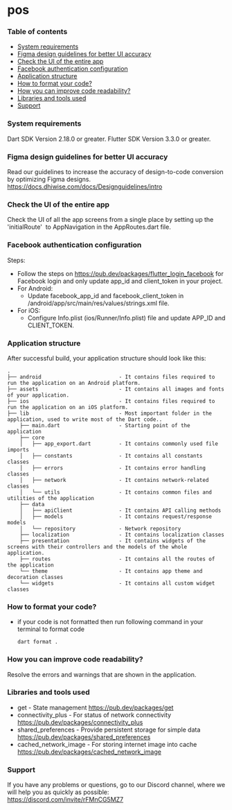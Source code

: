 
# pos
### Table of contents
- [System requirements](#system-requirements)
- [Figma design guidelines for better UI accuracy](#figma-design-guideline-for-better-accuracy)
- [Check the UI of the entire app](#app-navigations)
- [Facebook authentication configuration](#facebook-authentication-configuration)
- [Application structure](#project-structure)
- [How to format your code?](#how-you-can-do-code-formatting)
- [How you can improve code readability?](#how-you-can-improve-the-readability-of-code)
- [Libraries and tools used](#libraries-and-tools-used)
- [Support](#support)

### System requirements

Dart SDK Version 2.18.0 or greater.
Flutter SDK Version 3.3.0 or greater.

### Figma design guidelines for better UI accuracy

Read our guidelines to increase the accuracy of design-to-code conversion by optimizing Figma designs.
https://docs.dhiwise.com/docs/Designguidelines/intro

### Check the UI of the entire app

Check the UI of all the app screens from a single place by setting up the 'initialRoute'  to AppNavigation in the AppRoutes.dart file.

### Facebook authentication configuration

Steps:
- Follow the steps on https://pub.dev/packages/flutter_login_facebook for Facebook login and only update app_id and client_token in your project.
- For Android:
    - Update facebook_app_id and facebook_client_token in /android/app/src/main/res/values/strings.xml  file.
- For iOS:
    - Configure Info.plist (ios/Runner/Info.plist) file and update APP_ID and CLIENT_TOKEN.

### Application structure

After successful build, your application structure should look like this:

```
.
├── android                         - It contains files required to run the application on an Android platform.
├── assets                          - It contains all images and fonts of your application.
├── ios                             - It contains files required to run the application on an iOS platform.
├── lib                             - Most important folder in the application, used to write most of the Dart code..
    ├── main.dart                   - Starting point of the application
    ├── core
    │   ├── app_export.dart         - It contains commonly used file imports
    │   ├── constants               - It contains all constants classes
    │   ├── errors                  - It contains error handling classes                  
    │   ├── network                 - It contains network-related classes
    │   └── utils                   - It contains common files and utilities of the application
    ├── data
    │   ├── apiClient               - It contains API calling methods 
    │   ├── models                  - It contains request/response models 
    │   └── repository              - Network repository
    ├── localization                - It contains localization classes
    ├── presentation                - It contains widgets of the screens with their controllers and the models of the whole application.
    ├── routes                      - It contains all the routes of the application
    └── theme                       - It contains app theme and decoration classes
    └── widgets                     - It contains all custom widget classes
```

### How to format your code?

- if your code is not formatted then run following command in your terminal to format code
  ```
  dart format .
  ```

### How you can improve code readability?

Resolve the errors and warnings that are shown in the application.

### Libraries and tools used

- get - State management
  https://pub.dev/packages/get
- connectivity_plus - For status of network connectivity
  https://pub.dev/packages/connectivity_plus
- shared_preferences - Provide persistent storage for simple data
  https://pub.dev/packages/shared_preferences
- cached_network_image - For storing internet image into cache
  https://pub.dev/packages/cached_network_image

### Support

If you have any problems or questions, go to our Discord channel, where we will help you as quickly as possible: https://discord.com/invite/rFMnCG5MZ7
